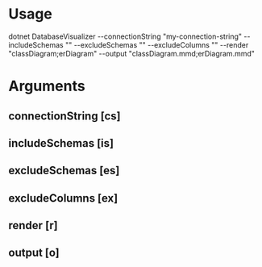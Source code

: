 # Usage

dotnet DatabaseVisualizer --connectionString "my-connection-string" --includeSchemas "" --excludeSchemas "" --excludeColumns "" --render "classDiagram;erDiagram" --output "classDiagram.mmd;erDiagram.mmd"

# Arguments

## connectionString [cs]
## includeSchemas [is]
## excludeSchemas [es]
## excludeColumns [ex]
## render [r]
## output [o]